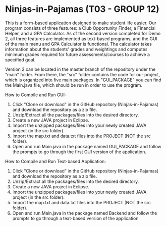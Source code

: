 # Ninjas-in-Pajamas (T03 - GROUP 12)

This is a form-based application designed to make student life easier. Our program consists of three features: a Club Opportunity Finder, a Financial Helper, and a GPA Calculator. As of the second version completed for Demo 2, all three features are implemented as text-based programs, and the GUI of the main menu and GPA Calculator is functional. The calculator takes information about the students' grades and weightings and computes minimum grades required for future assessments/courses to achieve a specified goal.

Version 2 can be located in the master branch of the repository under the "main" folder. From there, the "src" folder contains the code for our project, which is organized into five main packages. In "GUI_PACKAGE" you can find the Main.java file, which should be run in order to use the program.

How to Compile and Run GUI:
1. Click "Clone or download" in the GitHub repository (Ninjas-in-Pajamas) and download the repository as a zip file.
2. Unzip/Extract all the packages/files into the desired directory.
3. Create a new JAVA project in Eclipse.
4. Import the unzipped packages/files into your newly created JAVA project (in the src folder).
5. Import the map.txt and data.txt files into the PROJECT (NOT the src folder).
6. Open and run Main.java in the package named GUI_PACKAGE and follow the prompts to go through the first GUI version of the application.


How to Compile and Run Text-based Application:
1. Click "Clone or download" in the GitHub repository (Ninjas-in-Pajamas) and download the repository as a zip file.
2. Unzip/Extract all the packages/files into the desired directory.
3. Create a new JAVA project in Eclipse.
4. Import the unzipped packages/files into your newly created JAVA project (in the src folder).
5. Import the map.txt and data.txt files into the PROJECT (NOT the src folder).
6. Open and run Main.java in the package named Backend and follow the prompts to go through a text-based version of the application

